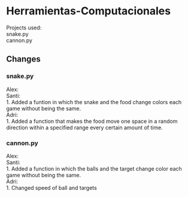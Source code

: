 # Herramientas-Computacionales

Projects used: <br />
snake.py <br />
cannon.py <br />

## Changes

### snake.py
Alex: <br />
Santi: <br /> 1. Added a funtion in which the snake and the food change colors each game without being the same. <br />
Adri: <br /> 1. Added a function that makes the food move one space in a random direction within a specified range every certain amount of time.<br />

### cannon.py
Alex: <br />
Santi: <br /> 1. Added a function in which the balls and the target change color each game without being the same. <br />
Adri: <br /> 1. Changed speed of ball and targets <br />
